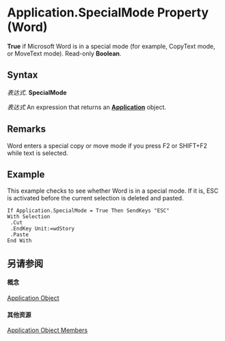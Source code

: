 
# Application.SpecialMode Property (Word)

 **True** if Microsoft Word is in a special mode (for example, CopyText mode, or MoveText mode). Read-only **Boolean**.


## Syntax

 _表达式_. **SpecialMode**

 _表达式_ An expression that returns an **[Application](d1cf6f8f-4e88-bf01-93b4-90a83f79cb44.md)** object.


## Remarks

Word enters a special copy or move mode if you press F2 or SHIFT+F2 while text is selected.


## Example

This example checks to see whether Word is in a special mode. If it is, ESC is activated before the current selection is deleted and pasted.


```
If Application.SpecialMode = True Then SendKeys "ESC" 
With Selection 
 .Cut 
 .EndKey Unit:=wdStory 
 .Paste 
End With
```


## 另请参阅


#### 概念


[Application Object](d1cf6f8f-4e88-bf01-93b4-90a83f79cb44.md)
#### 其他资源


[Application Object Members](http://msdn.microsoft.com/library/71669f1e-65f1-b0f1-b67d-355dfdbebe50%28Office.15%29.aspx)